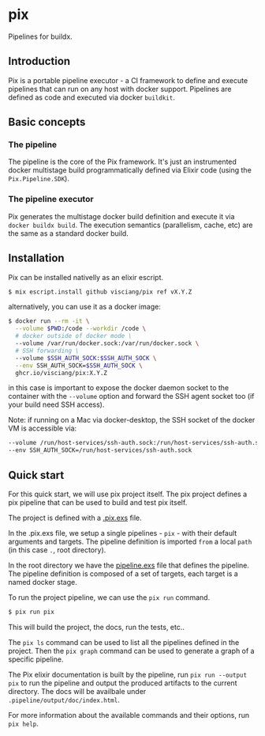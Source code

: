 # pix

Pipelines for buildx.

## Introduction

Pix is a portable pipeline executor - a CI framework to define and execute pipelines that can run on any host with docker support.
Pipelines are defined as code and executed via docker `buildkit`.

## Basic concepts

### The pipeline

The pipeline is the core of the Pix framework.
It's just an instrumented docker multistage build programmatically defined via Elixir code (using the `Pix.Pipeline.SDK`).

### The pipeline executor

Pix generates the multistage docker build definition and execute it via `docker buildx build`.
The execution semantics (parallelism, cache, etc) are the same as a standard docker build.

## Installation

Pix can be installed nativelly as an elixir escript.

```bash
$ mix escript.install github visciang/pix ref vX.Y.Z
```

alternatively, you can use it as a docker image:

```bash
$ docker run --rm -it \
  --volume $PWD:/code --workdir /code \
  # docker outside of docker mode \
  --volume /var/run/docker.sock:/var/run/docker.sock \
  # SSH forwarding \
  --volume $SSH_AUTH_SOCK:$SSH_AUTH_SOCK \
  --env SSH_AUTH_SOCK=$SSH_AUTH_SOCK \
  ghcr.io/visciang/pix:X.Y.Z
```

in this case is important to expose the docker daemon socket to the container with the `--volume` option and forward the SSH agent socket too (if your build need SSH access).

Note: if running on a Mac via docker-desktop, the SSH socket of the docker VM is accessible via:

```bash
--volume /run/host-services/ssh-auth.sock:/run/host-services/ssh-auth.sock \
--env SSH_AUTH_SOCK=/run/host-services/ssh-auth.sock
```

## Quick start

For this quick start, we will use pix project itself.
The pix project defines a pix pipeline that can be used to build and test pix itself.

The project is defined with a [.pix.exs](.pix.exs) file.

In the .pix.exs file, we setup a single pipelines - `pix` - with their default arguments and targets.
The pipeline definition is imported `from` a local `path` (in this case `.`, root directory).

In the root directory we have the [pipeline.exs](pipeline.exs) file that defines the pipeline.
The pipeline definition is composed of a set of targets, each target is a named docker stage.

To run the project pipeline, we can use the `pix run` command.

```bash
$ pix run pix
```

This will build the project, the docs, run the tests, etc..

The `pix ls` command can be used to list all the pipelines defined in the project.
Then the `pix graph` command can be used to generate a graph of a specific pipeline.

The Pix elixir documentation is built by the pipeline, run `pix run --output pix` to run the pipeline and output the produced artifacts to the current directory. The docs will be availbale under `.pipeline/output/doc/index.html`.

For more information about the available commands and their options, run `pix help`.
